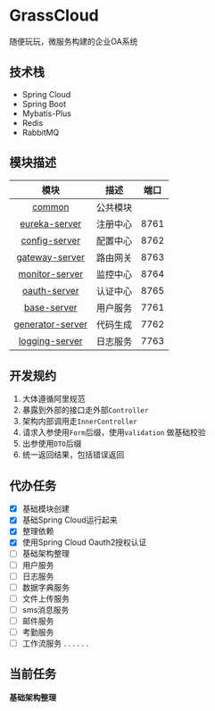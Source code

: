 # GrassCloud

随便玩玩，微服务构建的企业OA系统

## 技术栈

- Spring Cloud
- Spring Boot
- Mybatis-Plus
- Redis
- RabbitMQ

## 模块描述

|                             模块                             |   描述   | 端口 |
| :----------------------------------------------------------: | :------: | :--: |
| [common](<https://github.com/felixu1992/GrassCloud/blob/master/common/HELP.md>) | 公共模块 |      |
| [eureka-server](<https://github.com/felixu1992/GrassCloud/blob/master/eureka-server/HELP.md>) | 注册中心 | 8761 |
| [config-server](<https://github.com/felixu1992/GrassCloud/blob/master/config-server/HELP.md>) | 配置中心 | 8762 |
| [gateway-server](<https://github.com/felixu1992/GrassCloud/blob/master/gateway-server/HELP.md>) | 路由网关 | 8763 |
| [monitor-server](<https://github.com/felixu1992/GrassCloud/blob/master/monitor-server/HELP.md>) | 监控中心 | 8764 |
| [oauth-server](<https://github.com/felixu1992/GrassCloud/blob/master/oauth-server/HELP.md>) | 认证中心 | 8765 |
| [base-server](<https://github.com/felixu1992/GrassCloud/blob/master/base-server/HELP.md>) | 用户服务 | 7761 |
| [generator-server](<https://github.com/felixu1992/GrassCloud/blob/master/generator-server/HELP.md>) | 代码生成 | 7762 |
| [logging-server](<https://github.com/felixu1992/GrassCloud/blob/master/logging-server/HELP.md>) | 日志服务 | 7763 |

## 开发规约
1. 大体遵循阿里规范
2. 暴露到外部的接口走外部`Controller` 
3. 架构内部调用走`InnerController`
4. 请求入参使用`Form`后缀，使用`validation` 做基础校验
5. 出参使用`DTO`后缀
6. 统一返回结果，包括错误返回

## 代办任务

- [x] 基础模块创建
- [x] 基础Spring Cloud运行起来
- [x] 整理依赖
- [x] 使用Spring Cloud Oauth2授权认证
- [ ] 基础架构整理
- [ ] 用户服务
- [ ] 日志服务
- [ ] 数据字典服务
- [ ] 文件上传服务
- [ ] sms消息服务
- [ ] 邮件服务
- [ ] 考勤服务
- [ ] 工作流服务
  . . . . . . 

## 当前任务
**基础架构整理**